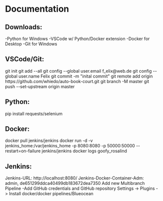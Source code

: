<h1>Documentation</h1>

<h2>Downloads:</h2>
-Python for Windows
-VSCode w/ Python/Docker extension
-Docker for Desktop
-Git for Windows

<h2>VSCode/Git:</h2>
git init
git add --all
git config --global user.email f_elix@web.de
git config --global user.name Felix
git commit -m "inital commit"
git remote add origin https://github.com/whiedo/auto-book-court.git
git branch -M master
git push --set-upstream origin master

<h2>Python:</h2>
pip install requests/selenium

<h2>Docker:</h2>
docker pull jenkins/jenkins
docker run -d -v jenkins_home:/var/jenkins_home -p 8080:8080 -p 50000:50000 --restart=on-failure jenkins/jenkins
docker logs goofy_rosalind

<h2>Jenkins:</h2>
Jenkins-URL: http://localhost:8080/
Jenkins-Docker-Container-Adm: admin, de651299ddca40499db183672dea7350
Add new Multibranch Pipeline
-Add GitHub credentials and GitHub repository
Settings -> Plugins -> Install docker/docker pipelines/Blueocean